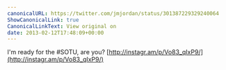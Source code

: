 ```yaml
---
canonicalURL: https://twitter.com/jmjordan/status/301387229329240064
ShowCanonicalLink: true
CanonicalLinkText: View original on
date: 2013-02-12T17:48:09+00:00
---
```

I'm ready for the #SOTU, are you? [http://instagr.am/p/Vo83_qIxP9/](http://instagr.am/p/Vo83_qIxP9/)